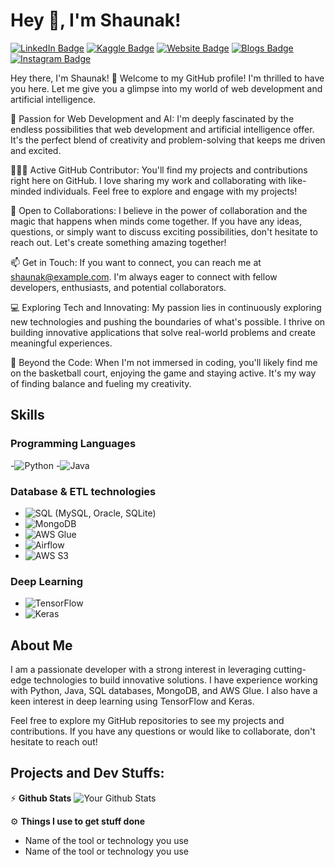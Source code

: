 # Hey 👋, I'm Shaunak!

[![LinkedIn Badge](https://img.shields.io/badge/LinkedIn-Connect-blue?logo=linkedin)](https://www.linkedin.com/in/shaunak-profile)
[![Kaggle Badge](https://img.shields.io/badge/Kaggle-Profile-20BEFF?logo=kaggle)](https://www.kaggle.com/shaunak-profile)
[![Website Badge](https://img.shields.io/badge/Portfolio-Visit-1abc9c?logo=web)](https://shaunak-portfolio-website.com)
[![Blogs Badge](https://img.shields.io/badge/Blogs-Read-FF5722?logo=blogger)](https://shaunak-blog-website.com)
[![Instagram Badge](https://img.shields.io/badge/Instagram-Follow-E4405F?logo=instagram)](https://www.instagram.com/shaunak-profile)

Hey there, I'm Shaunak! 👋
Welcome to my GitHub profile! I'm thrilled to have you here. Let me give you a glimpse into my world of web development and artificial intelligence.

🚀 Passion for Web Development and AI: I'm deeply fascinated by the endless possibilities that web development and artificial intelligence offer. It's the perfect blend of creativity and problem-solving that keeps me driven and excited.

👨🏻‍💻 Active GitHub Contributor: You'll find my projects and contributions right here on GitHub. I love sharing my work and collaborating with like-minded individuals. Feel free to explore and engage with my projects!

💬 Open to Collaborations: I believe in the power of collaboration and the magic that happens when minds come together. If you have any ideas, questions, or simply want to discuss exciting possibilities, don't hesitate to reach out. Let's create something amazing together!

📫 Get in Touch: If you want to connect, you can reach me at shaunak@example.com. I'm always eager to connect with fellow developers, enthusiasts, and potential collaborators.

💻 Exploring Tech and Innovating: My passion lies in continuously exploring new technologies and pushing the boundaries of what's possible. I thrive on building innovative applications that solve real-world problems and create meaningful experiences.

🏐 Beyond the Code: When I'm not immersed in coding, you'll likely find me on the basketball court, enjoying the game and staying active. It's my way of finding balance and fueling my creativity.

## Skills

### Programming Languages
-![Python](https://img.shields.io/badge/Python-3776AB?style=flat-square&logo=python&logoColor=white)
-![Java](https://img.shields.io/badge/Java-007396?style=flat-square&logo=java&logoColor=white)

### Database & ETL technologies
- ![SQL](https://img.shields.io/badge/SQL-4479A1?style=flat-square&logo=postgresql&logoColor=white) (MySQL, Oracle, SQLite)
- ![MongoDB](https://img.shields.io/badge/MongoDB-47A248?style=flat-square&logo=mongodb&logoColor=white)
- ![AWS Glue](https://img.shields.io/badge/AWS%20Glue-232F3E?style=flat-square&logo=amazon-aws&logoColor=white)
- ![Airflow](https://img.shields.io/badge/Apache%20Airflow-017CEE?style=flat-square&logo=apache-airflow&logoColor=white)
- ![AWS S3](https://img.shields.io/badge/AWS%20S3-569A31?style=flat-square&logo=amazon-s3&logoColor=white)

### Deep Learning
- ![TensorFlow](https://img.shields.io/badge/TensorFlow-FF6F00?style=flat-square&logo=tensorflow&logoColor=white)
- ![Keras](https://img.shields.io/badge/Keras-D00000?style=flat-square&logo=keras&logoColor=white)

## About Me

I am a passionate developer with a strong interest in leveraging cutting-edge technologies to build innovative solutions. I have experience working with Python, Java, SQL databases, MongoDB, and AWS Glue. I also have a keen interest in deep learning using TensorFlow and Keras.

Feel free to explore my GitHub repositories to see my projects and contributions. If you have any questions or would like to collaborate, don't hesitate to reach out!

## Projects and Dev Stuffs:
⚡ **Github Stats**
![Your Github Stats](https://github-readme-stats.vercel.app/api?username=shaunak-profile&show_icons=true&hide_border=true)

⚙️ **Things I use to get stuff done**
- Name of the tool or technology you use
- Name of the tool or technology you use
